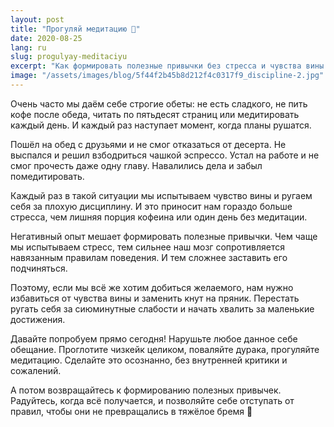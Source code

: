 ```yaml
---
layout: post
title: "Прогуляй медитацию 🤭"
date: 2020-08-25
lang: ru
slug: progulyay-meditaciyu
excerpt: "Как формировать полезные привычки без стресса и чувства вины."
image: "/assets/images/blog/5f44f2b45b8d212f4c0317f9_discipline-2.jpg"
---
```



Очень часто мы даём себе строгие обеты: не есть сладкого, не пить кофе после обеда, читать по пятьдесят страниц или медитировать каждый день. И каждый раз наступает момент, когда планы рушатся.

Пошёл на обед с друзьями и не смог отказаться от десерта. Не выспался и решил взбодриться чашкой эспрессо. Устал на работе и не смог прочесть даже одну главу. Навалились дела и забыл помедитировать.

Каждый раз в такой ситуации мы испытываем чувство вины и ругаем себя за плохую дисциплину. И это приносит нам гораздо больше стресса, чем лишняя порция кофеина или один день без медитации.

Негативный опыт мешает формировать полезные привычки. Чем чаще мы испытываем стресс, тем сильнее наш мозг сопротивляется навязанным правилам поведения. И тем сложнее заставить его подчиняться.

Поэтому, если мы всё же хотим добиться желаемого, нам нужно избавиться от чувства вины и заменить кнут на пряник. Перестать ругать себя за сиюминутные слабости и начать хвалить за маленькие достижения.

Давайте попробуем прямо сегодня! Нарушьте любое данное себе обещание. Проглотите чизкейк целиком, поваляйте дурака, прогуляйте медитацию. Сделайте это осознанно, без внутренней критики и сожалений.

А потом возвращайтесь к формированию полезных привычек. Радуйтесь, когда всё получается, и позволяйте себе отступать от правил, чтобы они не превращались в тяжёлое бремя 🤗
‍
